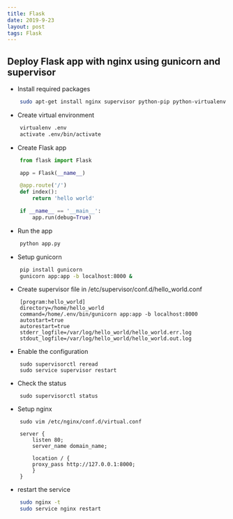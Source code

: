 ```yaml
---
title: Flask
date: 2019-9-23
layout: post
tags: Flask
---
```




## Deploy Flask app with nginx using gunicorn and supervisor

* Install required packages
```bash
    sudo apt-get install nginx supervisor python-pip python-virtualenv
```

* Create virtual environment
```bash
    virtualenv .env
    activate .env/bin/activate
```

* Create Flask app
```python
    from flask import Flask

    app = Flask(__name__)

    @app.route('/')
    def index():
        return 'hello world'

    if __name__ == '__main__':
        app.run(debug=True)
```

* Run the app
```bash
    python app.py
```

* Setup gunicorn
```bash
    pip install gunicorn
    gunicorn app:app -b localhost:8000 &
```

* Create supervisor file in /etc/supervisor/conf.d/hello_world.conf
```
    [program:hello_world]
    directory=/home/hello_world
    command=/home/.env/bin/gunicorn app:app -b localhost:8000
    autostart=true
    autorestart=true
    stderr_logfile=/var/log/hello_world/hello_world.err.log
    stdout_logfile=/var/log/hello_world/hello_world.out.log
```
* Enable the configuration
```
    sudo supervisorctl reread
    sudo service supervisor restart
```
* Check the status
```
    sudo supervisorctl status
```

* Setup nginx 
```
    sudo vim /etc/nginx/conf.d/virtual.conf
```
```
    server {
        listen 80;
        server_name domain_name;

        location / {
    	proxy_pass http://127.0.0.1:8000;
        }
    }
```
* restart the service
```bash
    sudo nginx -t
    sudo service nginx restart
```
